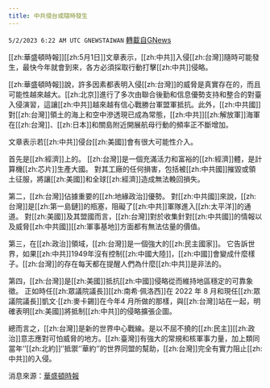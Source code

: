 ```yaml
---
title: 中共侵台或隨時發生
---
```

`5/2/2023 6:22 AM UTC GNEWSTAIWAN` [轉載自GNews](https://gnews.org/articles/1268298)

[[zh:華盛頓時報]][[zh:5月1日]]文章表示，[[zh:中共]]入侵[[zh:台灣]]隨時可能發生，最快今年就會到來，各方必須採取行動打擊[[zh:中共]]侵略。

[[zh:華盛頓時報]]說，許多因素都表明入侵[[zh:台灣]]的威脅是真實存在的，而且可能性越來越大。[[zh:北京]]進行了多次由聯合後勤和信息優勢支持和整合的對臺入侵演習，這讓[[zh:中共]]越來越有信心戰勝台軍盟軍抵抗。此外，[[zh:中共國]]對[[zh:台灣]]領土的海上和空中滲透現已成為常態，[[zh:中共]][[zh:解放軍]]海軍在[[zh:台灣]]、[[zh:日本]]和關島附近開展航母行動的頻率正不斷增加。 

  

文章表示若[[zh:中共]]侵台[[zh:美國]]會有很大可能性介入。

  

首先是[[zh:經濟]]上的。 [[zh:台灣]]是一個充滿活力和富裕的[[zh:經濟]]體，是計算機[[zh:芯片]]生產大國。 對其工廠的任何損害，包括被[[zh:中共國]]摧毀或領土征服，將讓[[zh:美國]]和全球[[zh:經濟]]造成無法輓回損失。

  

第二，[[zh:台灣]]佔據重要的[[zh:地緣政治]]優勢。 對[[zh:中共國]]來說，[[zh:台灣]]是[[zh:第一島鏈]]的瓶塞，阻礙了[[zh:中共]]軍隊進入[[zh:太平洋]]的通道。 對[[zh:美國]]及其盟國而言，[[zh:台灣]]對於收集針對[[zh:中共國]]的情報以及威脅[[zh:中共國]][[zh:軍事基地]]方面都有無法估量的價值。 

  

第三，在[[zh:政治]]領域，[[zh:台灣]]是一個強大的[[zh:民主國家]]。 它告訴世界，如果[[zh:中共]]1949年沒有控制[[zh:中國大陸]]，[[zh:中國]]會變成什麼樣子。[[zh:台灣]]的存在每天都在提醒人們為什麼[[zh:中共]]是非法的。

  

第四，[[zh:台灣]]是[[zh:美國]]抵抗[[zh:中國]]侵略從而維持地區穩定的可靠象徵。 正如時任[[zh:眾議院議長]][[zh:南希·佩洛西]]在 2022 年 8 月和現任[[zh:眾議院議長]]凱文·[[zh:麥卡錫]]在今年4 月所做的那樣，與[[zh:台灣]]站在一起，明確表明[[zh:美國]]將抵制[[zh:中共]]的侵略擴張企圖。

  

總而言之，[[zh:台灣]]是新的世界中心戰線。是以不屈不撓的[[zh:民主]][[zh:政治]]意志應對可怕威脅的地方。[[zh:臺灣]]有強大的常規和核軍事力量，加上類同當年‘’[[zh:北約]]‘’抵禦‘’華約‘’的世界同盟的幫助，[[zh:台灣]]完全有實力阻止[[zh:中共]]的入侵。

消息來源：[華盛頓時報](https://www.washingtontimes.com/news/2023/may/1/bold-action-needed-to-deter-chinas-invasion-of-tai/)
